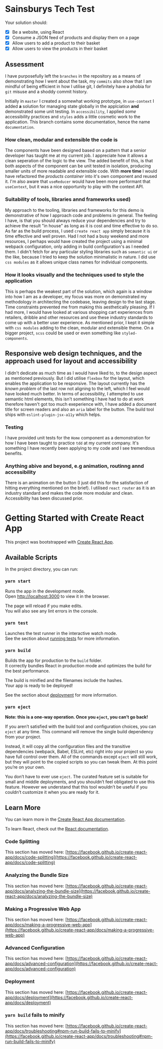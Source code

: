 # Sainsburys Tech Test

Your solution should:
- [x] Be a website, using React
- [x] Consume a JSON feed of products and display them on a page
- [x] Allow users to add a product to their basket
- [x] Allow users to view the products in their basket

## Assessment

I have purposefully left the `branches` in the repository as a means of demonstrating how I went about the task, my `commits` also show that I am mindful of being efficient in how I utilise git, I definitely have a phobia for `git` misuse and a shoddy commit history.

Initially in `master` I created a somewhat working prototype, in `use-context` I added **a** solution for managing state globally in the applciation **and** demonstrated some unit testing. In `accessibility`, I applied *some* accessibility practices and `styles` adds a little cosmetic work to the application. This branch contains some documentation, hence the name `documentation`. 

### How clean, modular and extensible the code is ###

The components have been designed based on a pattern that a senior developer has taught me at my current job. I appreciate how it allows a clean seperation of the logic to the view. The added benefit of this, is that both aspects of the component can be unit tested in isolation, producing smaller units of more readable and extensible code. With **more time** I would have refactored the *products container* into it's own component and reused it. I'm also aware that `useReducer` would have been more performant that `useContext`, but it was a nice opportunity to play with the context API.

### Suitability of tools, libraries annd frameworks used)

My approach to the tooling, libraries and frameworks for this demo is demonstrative of how I approach code and problems in general. The feeling I have, is that you should always reduce your dependencies and try to achieve the result "in house" as long as it is cost and time effective to do so. As far as the build process, I used `create react app` simply because it is time effective and well proven. Had I not had a busy weekend and more resources, I perhaps would have created the project using a minimal webpack configuration, only adding in build configuration's as I needed them. I didn't fetch for any particular styling libraries such as `semantic ui` or the like, because I tried to keep the solution minimalistic in nature. I did use `css modules` as it allows unique class names for individual components.

### How it looks visually and the techniques used to style the application

This is perhaps the weakest part of the solution, which again is a window into how I am as a developer, my focus was more on demonstrated my methodology in architecting the codebase, leaving design to the last stage. Time constraints prevented me from making this aesthetically pleasing. If I had more, I would have looked at various shopping cart experiences from retailers, dribble and other resources and use these industry standards to come up with a better user experience. As mentioned prior, I kept it simple with `css modules` adding to the clean, modular and extensible theme. On a bigger project, `scss` could be used or even something like  `styled-components`.

## Responsive web design techniques, and the approach used for layout and accessibility

I didn't dedicate as much time as I would have liked to, to the design aspect as mentioned previously. But I did utilise `flexbox` for the layout, which enables the application to be responsive. The layout currently has the *known problem* of the last row not aligning to the left, which I feel would have looked much better. In terms of accessibility, I attempted to use semantic html elements, this isn't something I have had to do at work therefore haven't got too much exeperience with, I have added a document title for screen readers and also an `aria` label for the button. The build tool ships with `eslint-plugin-jsx-a11y` which helps.

### Testing

I have provided unit tests for the `Home` component as a demonstration for how I have been taught to practice `tdd` at my current company. It's something I have recently been applying to my code and I see tremendous benefits.

### Anything abive and beyond, e.g animation, routinng annd accessibility

There is an animation on the button (I just did this for the satisfaction of hitting everything mentioned on the brief). I utilised `react router` as it is an industry standard and makes the code more modular and clean. Accessibility has been discussed prior.

# Getting Started with Create React App

This project was bootstrapped with [Create React App](https://github.com/facebook/create-react-app).

## Available Scripts

In the project directory, you can run:

### `yarn start`

Runs the app in the development mode.\
Open [http://localhost:3000](http://localhost:3000) to view it in the browser.

The page will reload if you make edits.\
You will also see any lint errors in the console.

### `yarn test`

Launches the test runner in the interactive watch mode.\
See the section about [running tests](https://facebook.github.io/create-react-app/docs/running-tests) for more information.

### `yarn build`

Builds the app for production to the `build` folder.\
It correctly bundles React in production mode and optimizes the build for the best performance.

The build is minified and the filenames include the hashes.\
Your app is ready to be deployed!

See the section about [deployment](https://facebook.github.io/create-react-app/docs/deployment) for more information.

### `yarn eject`

**Note: this is a one-way operation. Once you `eject`, you can’t go back!**

If you aren’t satisfied with the build tool and configuration choices, you can `eject` at any time. This command will remove the single build dependency from your project.

Instead, it will copy all the configuration files and the transitive dependencies (webpack, Babel, ESLint, etc) right into your project so you have full control over them. All of the commands except `eject` will still work, but they will point to the copied scripts so you can tweak them. At this point you’re on your own.

You don’t have to ever use `eject`. The curated feature set is suitable for small and middle deployments, and you shouldn’t feel obligated to use this feature. However we understand that this tool wouldn’t be useful if you couldn’t customize it when you are ready for it.

## Learn More

You can learn more in the [Create React App documentation](https://facebook.github.io/create-react-app/docs/getting-started).

To learn React, check out the [React documentation](https://reactjs.org/).

### Code Splitting

This section has moved here: [https://facebook.github.io/create-react-app/docs/code-splitting](https://facebook.github.io/create-react-app/docs/code-splitting)

### Analyzing the Bundle Size

This section has moved here: [https://facebook.github.io/create-react-app/docs/analyzing-the-bundle-size](https://facebook.github.io/create-react-app/docs/analyzing-the-bundle-size)

### Making a Progressive Web App

This section has moved here: [https://facebook.github.io/create-react-app/docs/making-a-progressive-web-app](https://facebook.github.io/create-react-app/docs/making-a-progressive-web-app)

### Advanced Configuration

This section has moved here: [https://facebook.github.io/create-react-app/docs/advanced-configuration](https://facebook.github.io/create-react-app/docs/advanced-configuration)

### Deployment

This section has moved here: [https://facebook.github.io/create-react-app/docs/deployment](https://facebook.github.io/create-react-app/docs/deployment)

### `yarn build` fails to minify

This section has moved here: [https://facebook.github.io/create-react-app/docs/troubleshooting#npm-run-build-fails-to-minify](https://facebook.github.io/create-react-app/docs/troubleshooting#npm-run-build-fails-to-minify)

